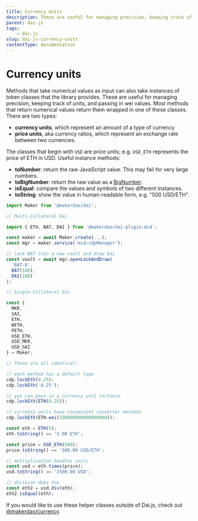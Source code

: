 ```yaml
---
title: Currency Units
description: These are useful for managing precision, keeping track of units, and passing in wei values
parent: dai-js
tags:
	- dai-js
slug: dai-js-currency-units
contentType: documentation
---
```


# Currency units

Methods that take numerical values as input can also take instances of token classes that the library provides. These are useful for managing precision, keeping track of units, and passing in wei values. Most methods that return numerical values return them wrapped in one of these classes. There are two types:

- **currency units**, which represent an amount of a type of currency
- **price units**, aka currency ratios, which represent an exchange rate between two currencies.

The classes that begin with `USD` are price units; e.g. `USD_ETH` represents the price of ETH in USD. Useful instance methods:

- **toNumber**: return the raw JavaScript value. This may fail for very large numbers.
- **toBigNumber**: return the raw value as a [BigNumber](https://github.com/MikeMcl/bignumber.js).
- **isEqual**: compare the values and symbols of two different instances.
- **toString**: show the value in human-readable form, e.g. "500 USD/ETH".

```javascript
import Maker from '@makerdao/dai';

// Multi-Collateral Dai

import { ETH, BAT, DAI } from '@makerdao/dai-plugin-mcd';

const maker = await Maker.create(...);
const mgr = maker.service('mcd:cdpManager');

// lock BAT into a new vault and draw Dai
const vault = await mgr.openLockAndDraw(
  'BAT-A',
  BAT(100),
  DAI(100)
);

// Single-Collateral Sai

const {
  MKR,
  SAI,
  ETH,
  WETH,
  PETH,
  USD_ETH,
  USD_MKR,
  USD_SAI
} = Maker;

// These are all identical:

// each method has a default type
cdp.lockEth(0.25);
cdp.lockEth('0.25');

// you can pass in a currency unit instance
cdp.lockEth(ETH(0.25));

// currency units have convenient converter methods
cdp.lockEth(ETH.wei(250000000000000000));

const eth = ETH(5);
eth.toString() == '5.00 ETH';

const price = USD_ETH(500);
price.toString() == '500.00 USD/ETH';

// multiplication handles units
const usd = eth.times(price);
usd.toString() == '2500.00 USD';

// division does too
const eth2 = usd.div(eth);
eth2.isEqual(eth);
```

If you would like to use these helper classes outside of Dai.js, check out [@makerdao/currency](https://github.com/makerdao/currency).
